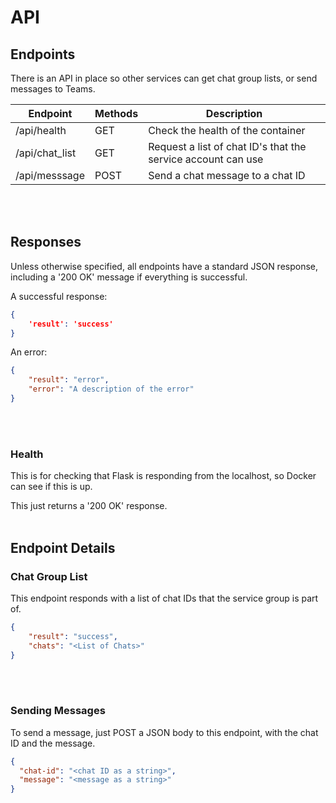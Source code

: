 # API
## Endpoints

There is an API in place so other services can get chat group lists, or send messages to Teams.

| Endpoint       | Methods | Description                                                  |
| -------------- | ------- | ------------------------------------------------------------ |
| /api/health    | GET     | Check the health of the container                            |
| /api/chat_list | GET     | Request a list of chat ID's that the service account can use |
| /api/messsage  | POST    | Send a chat message to a chat ID                             |
</br></br>


## Responses

Unless otherwise specified, all endpoints have a standard JSON response, including a '200 OK' message if everything is successful.

A successful response:
```json
{
    'result': 'success'
}
```

An error:
```json
{
    "result": "error",
    "error": "A description of the error"
}
```
</br></br>


### Health

This is for checking that Flask is responding from the localhost, so Docker can see if this is up.

This just returns a '200 OK' response.
</br></br>


## Endpoint Details
### Chat Group List

This endpoint responds with a list of chat IDs that the service group is part of.

```json
{
    "result": "success",
    "chats": "<List of Chats>"
}
```
</br></br>


### Sending Messages

To send a message, just POST a JSON body to this endpoint, with the chat ID and the message.

```json
{
  "chat-id": "<chat ID as a string>",
  "message": "<message as a string>"
}
```
</br></br>


